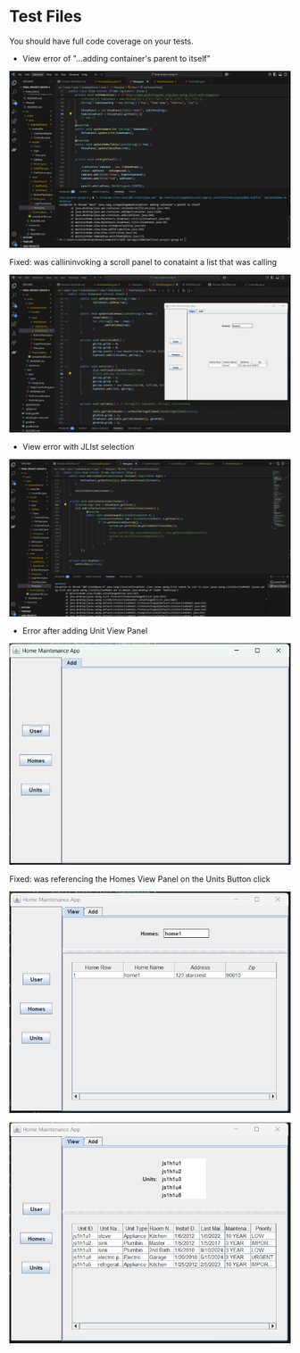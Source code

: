 # Test Files

You should have full code coverage on your tests. 

- View error of "...adding container's parent to itself"

![alt text](test_imgs/image.png)

Fixed: was callininvoking a scroll panel to conataint a list that was calling 

![alt text](test_imgs/image1.png)

- View error with JLIst selection

![alt text](test_imgs/image2.png)

- Error after adding Unit View Panel

![alt text](test_imgs/image3.png)

Fixed: was referencing the Homes View Panel on the Units Button click

![alt text](test_imgs/image4.png)

![alt text](test_imgs/image5.png)
